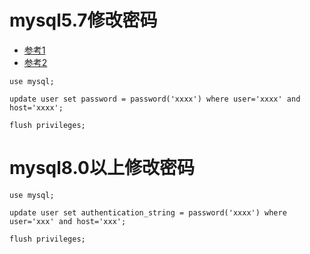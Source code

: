 # mysql5.7修改密码
- [参考1](https://blog.csdn.net/qq_34777982/article/details/117445859)
- [参考2](https://i.vycc.cn/article/1139499.html)

```shell
use mysql;

update user set password = password('xxxx') where user='xxxx' and host='xxxx';

flush privileges;
```

# mysql8.0以上修改密码
```shell
use mysql;

update user set authentication_string = password('xxxx') where user='xxx' and host='xxx';

flush privileges;
```